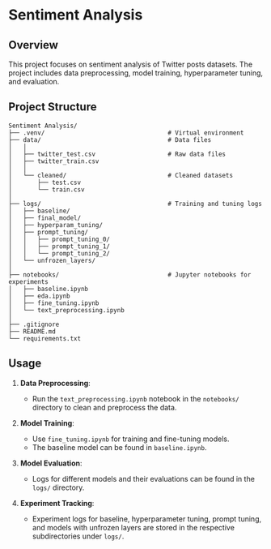 
# Sentiment Analysis

## Overview

This project focuses on sentiment analysis of Twitter posts datasets. The project includes data preprocessing, model training, hyperparameter tuning, and evaluation.

## Project Structure

```plaintext
Sentiment Analysis/
├── .venv/                                  # Virtual environment
├── data/                                   # Data files
│   │
│   ├── twitter_test.csv                    # Raw data files
│   ├── twitter_train.csv                    
│   │                             
│   └── cleaned/                            # Cleaned datasets
│       ├── test.csv                                     
│       └── train.csv                     
│
├── logs/                                   # Training and tuning logs
│   ├── baseline/                           
│   ├── final_model/                        
│   ├── hyperparam_tuning/                   
│   ├── prompt_tuning/                      
│   │   ├── prompt_tuning_0/                
│   │   ├── prompt_tuning_1/                
│   │   └── prompt_tuning_2/                
│   └── unfrozen_layers/
│                    
├── notebooks/                              # Jupyter notebooks for experiments
│   ├── baseline.ipynb    
│   ├── eda.ipynb               
│   ├── fine_tuning.ipynb                   
│   └── text_preprocessing.ipynb
│            
├── .gitignore                                                                                        
├── README.md                              
└── requirements.txt                        
```


## Usage

1. **Data Preprocessing**:
    - Run the `text_preprocessing.ipynb` notebook in the `notebooks/` directory to clean and preprocess the data.

2. **Model Training**:
    - Use `fine_tuning.ipynb` for training and fine-tuning models.
    - The baseline model can be found in `baseline.ipynb`.

3. **Model Evaluation**:
    - Logs for different models and their evaluations can be found in the `logs/` directory.

4. **Experiment Tracking**:
    - Experiment logs for baseline, hyperparameter tuning, prompt tuning, and models with unfrozen layers are stored in the respective subdirectories under `logs/`.
   



